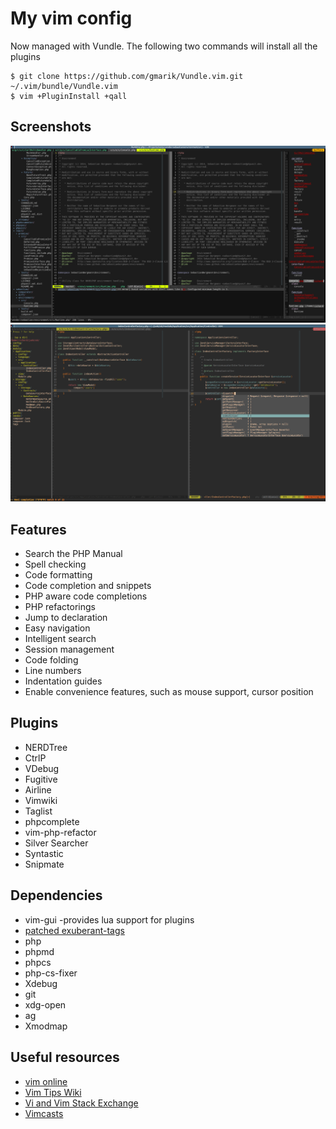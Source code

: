 # My vim config

Now managed with Vundle. The following two commands will install all the plugins

    $ git clone https://github.com/gmarik/Vundle.vim.git ~/.vim/bundle/Vundle.vim 
    $ vim +PluginInstall +qall

## Screenshots

![screenshot](/vim.png)
![screenshot](/vim2.png)

## Features

* Search the PHP Manual
* Spell checking
* Code formatting
* Code completion and snippets
* PHP aware code completions
* PHP refactorings
* Jump to declaration
* Easy navigation
* Intelligent search
* Session management
* Code folding
* Line numbers
* Indentation guides
* Enable convenience features, such as mouse support, cursor position

## Plugins

* NERDTree
* CtrlP
* VDebug
* Fugitive
* Airline
* Vimwiki
* Taglist
* phpcomplete
* vim-php-refactor
* Silver Searcher
* Syntastic
* Snipmate

## Dependencies

* vim-gui -provides lua support for plugins
* [patched exuberant-tags](https://github.com/shawncplus/phpcomplete.vim/wiki/Patched-ctags)
* php
* phpmd
* phpcs
* php-cs-fixer
* Xdebug
* git
* xdg-open
* ag
* Xmodmap

## Useful resources

* [vim online](http://www.vim.org)
* [Vim Tips Wiki](http://vim.wikia.com/wiki/Vim_Tips_Wiki)
* [Vi and Vim Stack Exchange](http://vi.stackexchange.com)
* [Vimcasts](http://vimcasts.org)
